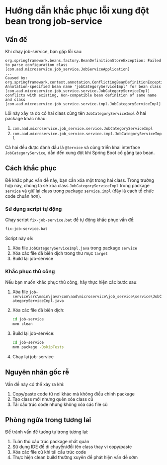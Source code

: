 # Hướng dẫn khắc phục lỗi xung đột bean trong job-service

## Vấn đề

Khi chạy job-service, bạn gặp lỗi sau:

```
org.springframework.beans.factory.BeanDefinitionStoreException: Failed to parse configuration class [com.aad.microservice.job_service.JobServiceApplication]
...
Caused by: org.springframework.context.annotation.ConflictingBeanDefinitionException: Annotation-specified bean name 'jobCategoryServiceImpl' for bean class [com.aad.microservice.job_service.service.JobCategoryServiceImpl] conflicts with existing, non-compatible bean definition of same name and class [com.aad.microservice.job_service.service.impl.JobCategoryServiceImpl]
```

Lỗi này xảy ra do có hai class cùng tên `JobCategoryServiceImpl` ở hai package khác nhau:
1. `com.aad.microservice.job_service.service.JobCategoryServiceImpl`
2. `com.aad.microservice.job_service.service.impl.JobCategoryServiceImpl`

Cả hai đều được đánh dấu là `@Service` và cùng triển khai interface `JobCategoryService`, dẫn đến xung đột khi Spring Boot cố gắng tạo bean.

## Cách khắc phục

Để khắc phục vấn đề này, bạn cần xóa một trong hai class. Trong trường hợp này, chúng ta sẽ xóa class `JobCategoryServiceImpl` trong package `service` và giữ lại class trong package `service.impl` (đây là cách tổ chức code chuẩn hơn).

### Sử dụng script tự động

Chạy script `fix-job-service.bat` để tự động khắc phục vấn đề:

```bash
fix-job-service.bat
```

Script này sẽ:
1. Xóa file `JobCategoryServiceImpl.java` trong package `service`
2. Xóa các file đã biên dịch trong thư mục `target`
3. Build lại job-service

### Khắc phục thủ công

Nếu bạn muốn khắc phục thủ công, hãy thực hiện các bước sau:

1. Xóa file `job-service\src\main\java\com\aad\microservice\job_service\service\JobCategoryServiceImpl.java`

2. Xóa các file đã biên dịch:
   ```bash
   cd job-service
   mvn clean
   ```

3. Build lại job-service:
   ```bash
   cd job-service
   mvn package -DskipTests
   ```

4. Chạy lại job-service

## Nguyên nhân gốc rễ

Vấn đề này có thể xảy ra khi:
1. Copy/paste code từ nơi khác mà không điều chỉnh package
2. Tạo class mới nhưng quên xóa class cũ
3. Tái cấu trúc code nhưng không xóa các file cũ

## Phòng ngừa trong tương lai

Để tránh vấn đề tương tự trong tương lai:
1. Tuân thủ cấu trúc package nhất quán
2. Sử dụng IDE để di chuyển/đổi tên class thay vì copy/paste
3. Xóa các file cũ khi tái cấu trúc code
4. Thực hiện clean build thường xuyên để phát hiện vấn đề sớm

